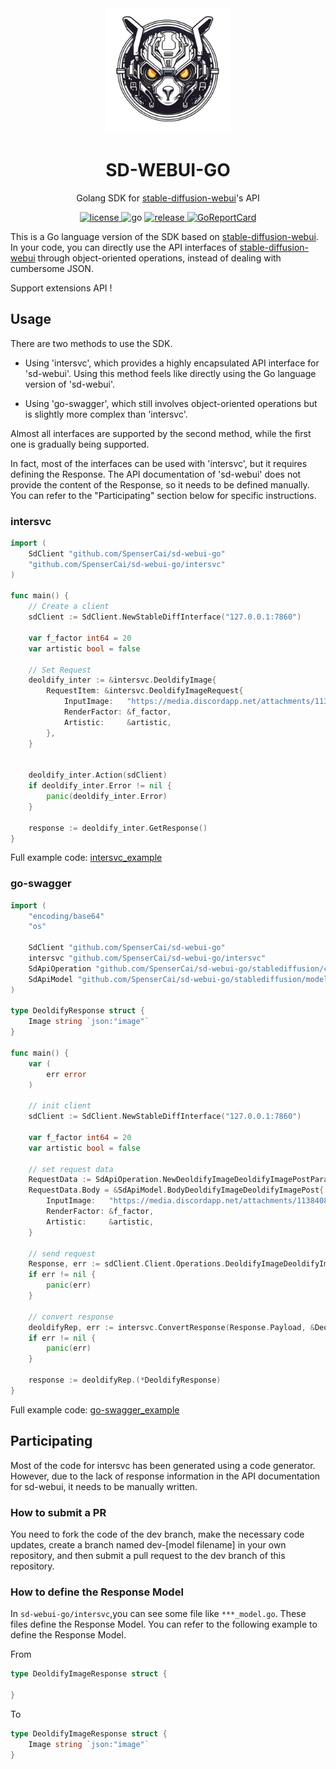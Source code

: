 <!--
 * @Author: SpenserCai
 * @Date: 2023-08-12 01:27:12
 * @version: 
 * @LastEditors: SpenserCai
 * @LastEditTime: 2023-08-13 14:25:21
 * @Description: file content
-->

<div align="center">

<img src="https://raw.githubusercontent.com/SpenserCai/sd-webui-go/main/res/logo.png" width="200" height="200" alt="sd-webui-go">

# SD-WEBUI-GO
Golang SDK for [stable-diffusion-webui](https://github.com/AUTOMATIC1111/stable-diffusion-webui)'s API

</div>

<p align="center">
  <a href="https://raw.githubusercontent.com/SpenserCai/sd-webui-go/main/LICENSE">
    <img src="https://img.shields.io/github/license/SpenserCai/sd-webui-go?color=blueviolet" alt="license">
  </a>
  <img src="https://img.shields.io/badge/Go-1.19+-blue" alt="go">
  <a href="https://github.com/SpenserCai/sd-webui-go/releases">
    <img src="https://img.shields.io/github/v/release/SpenserCai/sd-webui-go?color=rgb(255%2C0%2C0)&include_prereleases" alt="release">
  </a>
  <a href="https://goreportcard.com/report/github.com/SpenserCai/sd-webui-go">
    <img src="https://goreportcard.com/badge/github.com/SpenserCai/sd-webui-go" alt="GoReportCard">
  </a>
</p>

This is a Go language version of the SDK based on [stable-diffusion-webui](https://github.com/AUTOMATIC1111/stable-diffusion-webui). In your code, you can directly use the API interfaces of [stable-diffusion-webui](https://github.com/AUTOMATIC1111/stable-diffusion-webui) through object-oriented operations, instead of dealing with cumbersome JSON.

Support extensions API !

## Usage
There are two methods to use the SDK. 

 - Using 'intersvc', which provides a highly encapsulated API interface for 'sd-webui'. Using this method feels like directly using the Go language version of 'sd-webui'. 

 - Using 'go-swagger', which still involves object-oriented operations but is slightly more complex than 'intersvc'. 

Almost all interfaces are supported by the second method, while the first one is gradually being supported.

In fact, most of the interfaces can be used with 'intersvc', but it requires defining the Response. The API documentation of 'sd-webui' does not provide the content of the Response, so it needs to be defined manually. You can refer to the "Participating" section below for specific instructions.


### intersvc

```go
import (
	SdClient "github.com/SpenserCai/sd-webui-go"
	"github.com/SpenserCai/sd-webui-go/intersvc"
)

func main() {
	// Create a client
	sdClient := SdClient.NewStableDiffInterface("127.0.0.1:7860")

	var f_factor int64 = 20
	var artistic bool = false

	// Set Request
	deoldify_inter := &intersvc.DeoldifyImage{
		RequestItem: &intersvc.DeoldifyImageRequest{
			InputImage:   "https://media.discordapp.net/attachments/1138408545277190237/1138508881635577947i7krs1njekla1.jpg",
			RenderFactor: &f_factor,
			Artistic:     &artistic,
		},
	}


	deoldify_inter.Action(sdClient)
	if deoldify_inter.Error != nil {
		panic(deoldify_inter.Error)
	}

	response := deoldify_inter.GetResponse()
}
```

Full example code: [intersvc_example](./examples/intersvc_demo/main.go)

### go-swagger

```go
import (
	"encoding/base64"
	"os"
	
	SdClient "github.com/SpenserCai/sd-webui-go"
	intersvc "github.com/SpenserCai/sd-webui-go/intersvc"
	SdApiOperation "github.com/SpenserCai/sd-webui-go/stablediffusion/client/operations"
	SdApiModel "github.com/SpenserCai/sd-webui-go/stablediffusion/models"
)

type DeoldifyResponse struct {
	Image string `json:"image"`
}

func main() {
	var (
		err error
	)

	// init client
	sdClient := SdClient.NewStableDiffInterface("127.0.0.1:7860")

	var f_factor int64 = 20
	var artistic bool = false

	// set request data
	RequestData := SdApiOperation.NewDeoldifyImageDeoldifyImagePostParams()
	RequestData.Body = &SdApiModel.BodyDeoldifyImageDeoldifyImagePost{
		InputImage:   "https://media.discordapp.net/attachments/1138408545277190237/1138508881635577947/i7krs1njekla1.jpg",
		RenderFactor: &f_factor,
		Artistic:     &artistic,
	}

	// send request
	Response, err := sdClient.Client.Operations.DeoldifyImageDeoldifyImagePost(RequestData)
	if err != nil {
		panic(err)
	}

	// convert response
	deoldifyRep, err := intersvc.ConvertResponse(Response.Payload, &DeoldifyResponse{})
	if err != nil {
		panic(err)
	}

    response := deoldifyRep.(*DeoldifyResponse)
}
```

Full example code: [go-swagger_example](./examples/stable_demo/main.go)

## Participating

Most of the code for intersvc has been generated using a code generator. However, due to the lack of response information in the API documentation for sd-webui, it needs to be manually written.

### How to submit a PR

You need to fork the code of the dev branch, make the necessary code updates, create a branch named dev-[model filename] in your own repository, and then submit a pull request to the dev branch of this repository.

### How to define the Response Model

In `sd-webui-go/intersvc`,you can see some file like `***_model.go`. These files define the Response Model. You can refer to the following example to define the Response Model.

From

```go
type DeoldifyImageResponse struct {
	
}
```

To

```go
type DeoldifyImageResponse struct {
	Image string `json:"image"`
}
```